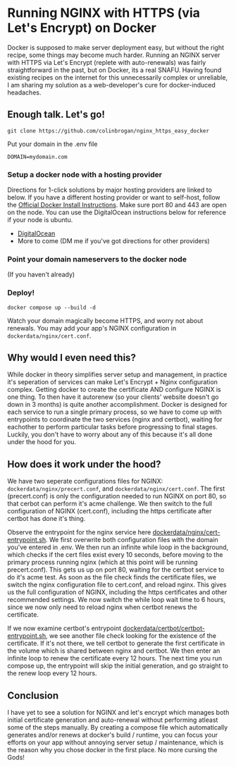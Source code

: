 # Running NGINX with HTTPS (via Let's Encrypt) on Docker
Docker is supposed to make server deployment easy, but without the right recipe, some things may become much harder. Running an NGINX server with HTTPS via Let's Encrypt (replete with auto-renewals) was fairly straightforward in the past, but on Docker, its a real SNAFU. Having found existing recipes on the internet for this unnecessarily complex or unreliable, I am sharing my solution as a web-developer's cure for docker-induced headaches.
## Enough talk. Let's go!
```
git clone https://github.com/colinbrogan/nginx_https_easy_docker
```
Put your domain in the .env file

```
DOMAIN=mydomain.com
```

### Setup a docker node with a hosting provider
Directions for 1-click solutions by major hosting providers are linked to below. If you have a different hosting provider or want to self-host, follow the [Official Docker Install Instructions](https://docs.docker.com/engine/install/ubuntu/). Make sure port 80 and 443 are open on the node. You can use the DigitalOcean instructions below for reference if your node is ubuntu.
- [DigitalOcean](hosting_providers/digitalocean.md)
- More to come (DM me if you've got directions for other providers)

### Point your domain nameservers to the docker node
(If you haven't already)

### Deploy!
```
docker compose up --build -d
```

Watch your domain magically become HTTPS, and worry not about renewals. You may add your app's NGINX configuration in `dockerdata/nginx/cert.conf`.


## Why would I even need this?
While docker in theory simplifies server setup and management, in practice it's seperation of services can make Let's Encrypt + Nginx configuration complex. Getting docker to create the certificate AND configure NGINX is one thing. To then have it autorenew (so your clients' website doesn't go down in 3 months) is quite another accomplishment. Docker is designed for each service to run a single primary process, so we have to come up with entrypoints to coordinate the two services (nginx and certbot), waiting for eachother to perform particular tasks before progressing to final stages. Luckily, you don't have to worry about any of this because it's all done under the hood for you.

## How does it work under the hood?
We have two seperate configurations files for NGINX: `dockerdata/nginx/precert.conf`, and `dockerdata/nginx/cert.conf`. The first (precert.conf) is only the configuration needed to run NGINX on port 80, so that cerbot can perform it's acme challenge. We then switch to the full configuration of NGINX (cert.conf), including the https certificate after certbot has done it's thing.

Observe the entrypoint for the nginx service here [dockerdata/nginx/cert-entrypoint.sh](dockerdata/nginx/cert-entrypoint.sh). We first overwrite both configuration files with the domain you've entered in .env. We then run an infinite while loop in the background, which checks if the cert files exist every 10 seconds, before moving to the primary process running nginx (which at this point will be running precert.conf). This gets us up on port 80, waiting for the certbot service to do it's acme test. As soon as the file check finds the certificate files, we switch the nginx configuration file to cert.conf, and reload nginx. This gives us the full configuration of NGINX, including the https certificates and other recommended settings. We now switch the while loop wait time to 6 hours, since we now only need to reload nginx when certbot renews the certificate.

If we now examine certbot's entrypoint [dockerdata/certbot/certbot-entrypoint.sh](dockerdata/certbot/certbot-entrypoint.sh), we see another file check looking for the existence of the certificate. If it's not there, we tell certbot to generate the first certificate in the volume which is shared between nginx and certbot. We then enter an infinite loop to renew the certificate every 12 hours. The next time you run compose up, the entrypoint will skip the initial generation, and go straight to the renew loop every 12 hours.


## Conclusion
I have yet to see a solution for NGINX and let's encrypt which manages both initial certificate generation and auto-renewal without performing atleast some of the steps manually. By creating a compose file which automatically generates and/or renews at docker's build / runtime, you can focus your efforts on your app without annoying server setup / maintenance, which is the reason why you chose docker in the first place. No more cursing the Gods!